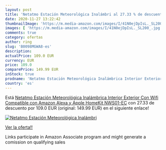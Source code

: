 ```yaml
---
layout: post
title: 'Netatmo Estación Meteorológica Inalámbri al 27.33 % de descuento'
date: 2020-11-27 13:22:42
thumbnailImage: 'https://m.media-amazon.com/images/I/41N0ejDpIsL._SL200_.jpg'
images: [ 'https://m.media-amazon.com/images/I/41N0ejDpIsL._SL200_.jpg' ]
comments: true
category: ofertas
author: ring
slug: 'B0098MGWA8-es'
description:
actualPrice: 109.0 EUR
currency: EUR
price: 109.0
comparePrice: 149.99 EUR
inStock: true
prodname: 'Netatmo Estación Meteorológica Inalámbrica Interior Exterior Con Wifi  Compatible con Amazon Alexa y Apple HomeKit  NWS01-EC'
country: 'es'
---
```


Está [Netatmo Estación Meteorológica Inalámbrica Interior Exterior Con Wifi  Compatible con Amazon Alexa y Apple HomeKit  NWS01-EC](https://www.amazon.es/dp/B0098MGWA8/?tag=tolees-21) con 27.33 de descuento por 109.0 EUR (original: 149.99 EUR) en el siguiente enlace!

[![Netatmo Estación Meteorológica Inalámbri](https://m.media-amazon.com/images/I/41N0ejDpIsL._SL200_.jpg)](https://www.amazon.es/dp/B0098MGWA8/?tag=tolees-21)

[Ver la oferta!!](https://www.amazon.es/dp/B0098MGWA8/?tag=tolees-21)

Links participate in Amazon Associate program and might generate a comission on qualifying sales


